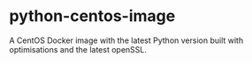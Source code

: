 # python-centos-image
A CentOS Docker image with the latest Python version built with optimisations and the latest openSSL.
